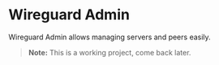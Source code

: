 # Wireguard Admin

Wireguard Admin allows managing servers and peers easily.

> **Note:** This is a working project, come back later.
